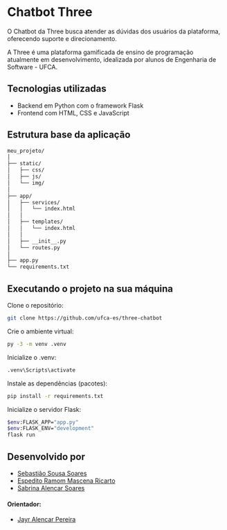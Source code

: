 # Chatbot Three

O Chatbot da Three busca atender as dúvidas dos usuários da plataforma, oferecendo suporte e direcionamento.

A Three é uma plataforma gamificada de ensino de programação atualmente em desenvolvimento, idealizada por alunos de Engenharia de Software - UFCA.

## Tecnologias utilizadas
- Backend em Python com o framework Flask
- Frontend com HTML, CSS e JavaScript

## Estrutura base da aplicação
```bash
meu_projeto/
│
├── static/
│   ├── css/
│   ├── js/
│   └── img/
│
├── app/
│   ├── services/
│   │   └── index.html
│   │
│   ├── templates/
│   │   └── index.html
│   │
│   ├── __init__.py
│   └── routes.py
│
├── app.py
└── requirements.txt
```

## Executando o projeto na sua máquina

Clone o repositório:
```bash
git clone https://github.com/ufca-es/three-chatbot
```

Crie o ambiente virtual:
```bash
py -3 -m venv .venv
```

Inicialize o .venv:
```bash
.venv\Scripts\activate
```

Instale as dependências (pacotes):
```bash
pip install -r requirements.txt
```

Inicialize o servidor Flask:
```bash
$env:FLASK_APP="app.py"
$env:FLASK_ENV="development"
flask run
```

## Desenvolvido por
- [Sebastião Sousa Soares](https://github.com/SebastiaoSoares)
- [Espedito Ramom Mascena Ricarto](https://github.com/RamomRicarto)
- [Sabrina Alencar Soares](https://github.com/sabrinaalencaar)

#### Orientador:
- [Jayr Alencar Pereira](https://github.com/jayralencar)
